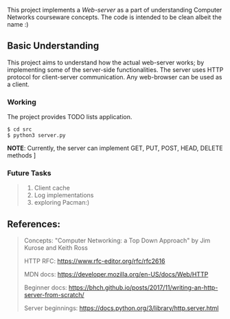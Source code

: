 This project implements a *Web-server* as a part of understanding Computer Networks courseware concepts. The code is intended to be clean albeit the name :)

## Basic Understanding
This project aims to understand how the actual web-server works; by implementing some of the server-side functionalities. The server uses HTTP protocol for client-server communication. Any web-browser can be used as a client.

### Working
The project provides TODO lists application.
```
$ cd src
$ python3 server.py
```
**NOTE**: Currently, the server can implement GET, PUT, POST, HEAD, DELETE methods ]

### Future Tasks
> 1. Client cache
> 2. Log implementations
> 3. exploring Pacman:)

## References:
> Concepts: "Computer Networking: a Top Down Approach" by Jim Kurose and Keith Ross
>
> HTTP RFC: https://www.rfc-editor.org/rfc/rfc2616
>
> MDN docs: https://developer.mozilla.org/en-US/docs/Web/HTTP
>
> Beginner docs: https://bhch.github.io/posts/2017/11/writing-an-http-server-from-scratch/
> 
> Server beginnings: https://docs.python.org/3/library/http.server.html


